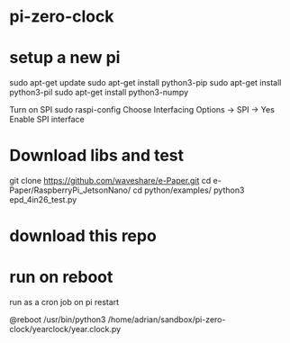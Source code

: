 # pi-zero-clock

# setup a new pi
sudo apt-get update
sudo apt-get install python3-pip
sudo apt-get install python3-pil
sudo apt-get install python3-numpy

Turn on SPI
sudo raspi-config
Choose Interfacing Options -> SPI -> Yes Enable SPI interface

# Download libs and test
git clone https://github.com/waveshare/e-Paper.git
cd e-Paper/RaspberryPi_JetsonNano/
cd python/examples/
python3 epd_4in26_test.py

# download this repo


# run on reboot
run as a cron job on pi restart

@reboot /usr/bin/python3 /home/adrian/sandbox/pi-zero-clock/yearclock/year.clock.py
